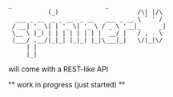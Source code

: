 ```
_                          _    
           (_)                      /\| |/\ 
  ___ _ __  _ _ __  _ __   ___ _ __ \ ` ' / 
 / __| '_ \| | '_ \| '_ \ / _ \ '__|_     _|
 \__ \ |_) | | | | | | | |  __/ |   / , . \ 
 |___/ .__/|_|_| |_|_| |_|\___|_|   \/|_|\/ 
     | |                                    
     |_|                                    
```

will come with a REST-like API
  
°° work in progress (just started) °°

